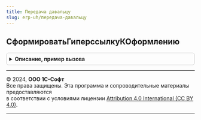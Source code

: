 ```yaml
---
title: Передача давальцу
slug: erp-uh/передача-давальцу
---
```



## СформироватьГиперссылкуКОформлению
<details style="margin: 1em 0; padding: 0.5em; border: 1px solid #ccc; border-radius: 6px;">

<summary style="font-weight: bold; cursor: pointer;">Описание, пример вызова</summary>

```bsl

// Возвращает текст гиперссылки перехода из журнала документов в рабочее место оформления.
//
// Параметры:
//  Параметры - Структура - параметры формирования текста гиперссылки.
//
// Возвращаемое значение:
//  ФорматированнаяСтрока, Неопределено - текст гиперссылки перехода в рабочее место оформления передач.
//
Функция СформироватьГиперссылкуКОформлению(Параметры) Экспорт
```

Пример вызова
```bsl
Результат = ПередачаДавальцу.СформироватьГиперссылкуКОформлению(Параметры) 
```
</details>

---

© 2024, **ООО 1С-Софт**  
Все права защищены. Эта программа и сопроводительные материалы предоставляются  
в соответствии с условиями лицензии [Attribution 4.0 International (CC BY 4.0)](https://creativecommons.org/licenses/by/4.0/legalcode).

---
